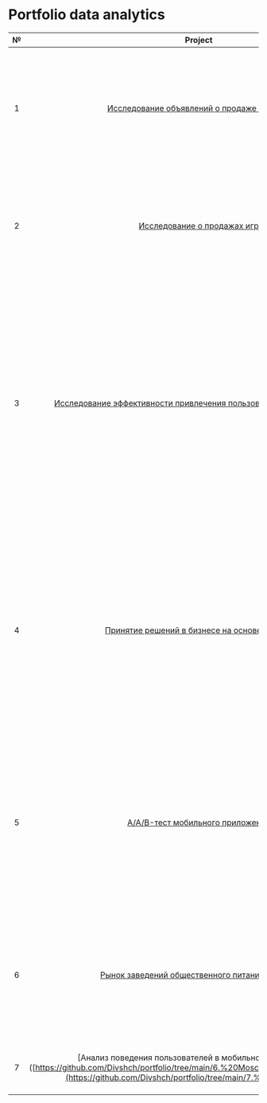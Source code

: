 # Portfolio data analytics

| № | Project    | Description    |
| :---:   | :---: | :--- |
| 1 | [Исследование объявлений о продаже квартир](https://github.com/Divshch/portfolio/tree/main/1.%20Apartments%20sales%20research)   | Исходные данные: данные сервиса Яндекс.Недвижимость с архивом объявлений о продаже квартир в Санкт-Петербурге и окрестностях. Цель проекта - определить, какие параметры влияют на рыночную стоимость недвижимости.  |
| 2 | [Исследование о продажах игр](https://github.com/Divshch/portfolio/tree/main/2.%20Games%20sales%20research)   | Исходные данные: данные об играх и истории их продаж (до 2016 года), оценки пользователей и экспертов, жанры и платформы. Цель проекта - определить, какие факторы определяют успешность игры.  |
| 3 | [Исследование эффективности привлечения пользователей в приложение](https://github.com/Divshch/portfolio/tree/main/3.%20Business%20metrics)   | В нашем распоряжении: лог сервера с данными о посещениях, выгрузка их покупок, рекламные расходы. Предстоит изучить: откуда приходят пользователи и какими устройствами они пользуются, сколько стоит привлечение пользователей из различных рекламных каналов; сколько денег приносит каждый клиент, когда расходы на привлечение клиента окупаются, какие факторы мешают привлечению клиентов.  |
| 4 | [Принятие решений в бизнесе на основе данных](https://github.com/Divshch/portfolio/tree/main/4.%20A-B%20testing%20platform)   | В нашем распоряжении список из девяти гипотез по увеличению выручки интернет-магазина с указанными параметрами Reach, Impact, Confidence, Effort. Требуется выполнить приоритизацию гипотез при помощи методов ICE и RICE. Был проведен A/B-тест и получены результаты, которые описаны в файлах orders.csv и visitors.csv. Требуется провести анализ полученных данных.   |
| 5 | [A/A/B-тест мобильного приложения](https://github.com/Divshch/portfolio/tree/main/5.%20A-A-B%20testing)   | Дизайнеры захотели поменять шрифты в приложении. Для этого предварительно провели A/A/B-тест: пользователей разбили на 3 группы: 2 контрольные со старыми шрифтами и одну экспериментальную — с новыми. Требуется выяснить, как влияет изменение шрифтов на поведение пользователей.   |
| 6 | [Рынок заведений общественного питания Москвы](https://github.com/Divshch/portfolio/tree/main/6.%20Moscow%20catering%20reserch)   | Требуется подготовить исследование рынка Москвы, найти интересные особенности и презентовать полученные результаты, которые в будущем помогут в выборе подходящего места для открытия заведения.   |
| 7 | [Анализ поведения пользователей в мобильном приложении]([https://github.com/Divshch/portfolio/tree/main/6.%20Moscow%20catering%20reserch](https://github.com/Divshch/portfolio/tree/main/7.%20Mobile%20app)  | Требуется провести анализ пользовательских потоков в приложении проверить гипотезы.   |
